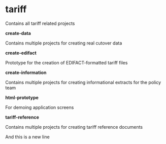 # tariff
Contains all tariff related projects

**create-data**

Contains multiple projects for creating real cutover data

**create-edifact**

Prototype for the creation of EDIFACT-formatted tariff files

**create-information**

Contains multiple projects for creating informational extracts for the policy team

**html-prototype**

For demoing application screens

**tariff-reference**

Contains multiple projects for creating tariff reference documents

And this is a new line